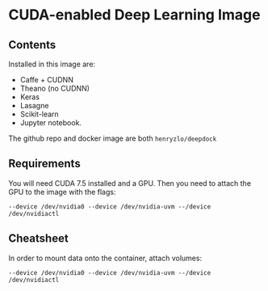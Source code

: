 # CUDA-enabled Deep Learning Image

Contents
--------

Installed in this image are:

- Caffe + CUDNN
- Theano (no CUDNN)
- Keras
- Lasagne
- Scikit-learn
- Jupyter notebook.

The github repo and docker image are both `henryzlo/deepdock`

Requirements
------------

You will need CUDA 7.5 installed and a GPU.  Then you need to attach the GPU to the image with the flags:

`--device /dev/nvidia0 --device /dev/nvidia-uvm --/device /dev/nvidiactl`

Cheatsheet
----------

In order to mount data onto the container, attach volumes:

`--device /dev/nvidia0 --device /dev/nvidia-uvm --/device /dev/nvidiactl`


